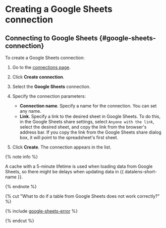 # Creating a Google Sheets connection

## Connecting to Google Sheets {#google-sheets-connection}

To create a Google Sheets connection:

1. Go to the [connections page](https://datalens.yandex.com/connections).

1. Click **Create connection**.

1. Select the **Google Sheets** connection.

1. Specify the connection parameters:

    - **Connection name**. Specify a name for the connection. You can set any name.
    - **Link**. Specify a link to the desired sheet in Google Sheets. To do this, in the Google Sheets share settings, select `Anyone with the link`, select the desired sheet, and copy the link from the browser's address bar. If you copy the link from the Google Sheets share dialog box, it will point to the spreadsheet's first sheet.

1. Click **Create**. The connection appears in the list.

{% note info %}

A cache with a 5-minute lifetime is used when loading data from Google Sheets, so there might be delays when updating data in {{ datalens-short-name }}.

{% endnote %}

{% cut "What to do if a table from Google Sheets does not work correctly?" %}

{% include [google-sheets-error](../../../_includes/datalens/qa/google-sheets-error.md) %}

{% endcut %}

